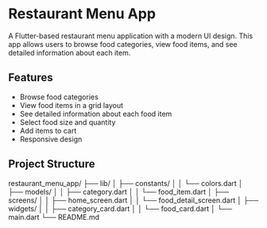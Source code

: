 # Restaurant Menu App

A Flutter-based restaurant menu application with a modern UI design. This app allows users to browse food categories, view food items, and see detailed information about each item.

## Features

- Browse food categories
- View food items in a grid layout
- See detailed information about each food item
- Select food size and quantity
- Add items to cart
- Responsive design

## Project Structure
restaurant_menu_app/
├── lib/
│ ├── constants/
│ │ └── colors.dart
│ ├── models/
│ │ ├── category.dart
│ │ └── food_item.dart
│ ├── screens/
│ │ ├── home_screen.dart
│ │ └── food_detail_screen.dart
│ ├── widgets/
│ │ ├── category_card.dart
│ │ └── food_card.dart
│ └── main.dart
└── README.md
